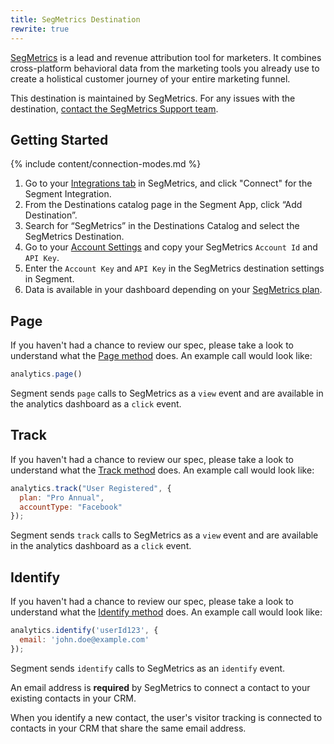 ```yaml
---
title: SegMetrics Destination
rewrite: true
---
```

[SegMetrics](https://segmetrics.io/?utm_source=segmentio&utm_medium=docs&utm_campaign=partners) is a lead and revenue attribution tool for marketers. It combines cross-platform behavioral data from the marketing tools you already use to create a holistical customer journey of your entire marketing funnel.

This destination is maintained by SegMetrics. For any issues with the destination, [contact the SegMetrics Support team](mailto:support@segmetrics.io).

## Getting Started

{% include content/connection-modes.md %}

1. Go to your [Integrations tab](https://app.segmetrics.io/a/integration) in SegMetrics, and click "Connect" for the Segment Integration.
2. From the Destinations catalog page in the Segment App, click “Add Destination”.
3. Search for “SegMetrics” in the Destinations Catalog and select the SegMetrics Destination.
4. Go to your [Account Settings](https://app.segmetrics.io/a/account/edit) and copy your SegMetrics `Account Id` and `API Key`.
5. Enter the `Account Key` and `API Key` in the SegMetrics destination settings in Segment.
6. Data is available in your dashboard depending on your [SegMetrics plan](https://segmetrics.io/pricing/).

## Page

If you haven't had a chance to review our spec, please take a look to understand what the [Page method](https://segment.com/docs/connections/spec/page/) does. An example call would look like:

```js
analytics.page()
```

Segment sends `page` calls to SegMetrics as a `view` event and are available in the analytics dashboard as a `click` event.

## Track

If you haven't had a chance to review our spec, please take a look to understand what the [Track method](https://segment.com/docs/connections/spec/track/) does. An example call would look like:

```js
analytics.track("User Registered", {
  plan: "Pro Annual",
  accountType: "Facebook"
});
```

Segment sends `track` calls to SegMetrics as a `view` event and are available in the analytics dashboard as a `click` event.

## Identify

If you haven't had a chance to review our spec, please take a look to understand what the [Identify method](https://segment.com/docs/connections/spec/identify/) does. An example call would look like:

```js
analytics.identify('userId123', {
  email: 'john.doe@example.com'
});
```

Segment sends `identify` calls to SegMetrics as an `identify` event.

An email address is **required** by SegMetrics to connect a contact to your existing contacts in your CRM.

When you identify a new contact, the user's visitor tracking is connected to contacts in your CRM that share the same email address.
